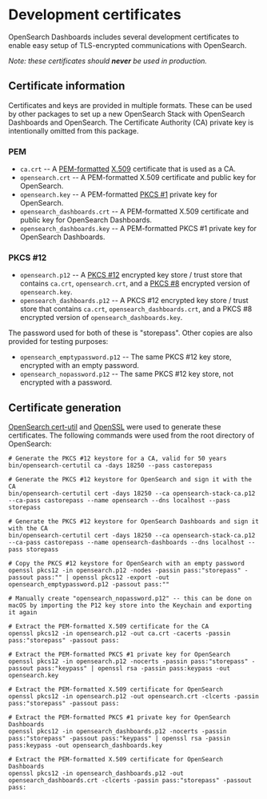 # Development certificates

OpenSearch Dashboards includes several development certificates to enable easy setup of TLS-encrypted communications with OpenSearch.

_Note: these certificates should **never** be used in production._

## Certificate information

Certificates and keys are provided in multiple formats. These can be used by other packages to set up a new OpenSearch Stack with OpenSearch Dashboards and OpenSearch. The Certificate Authority (CA) private key is intentionally omitted from this package.

### PEM 

* `ca.crt` -- A [PEM-formatted](https://tools.ietf.org/html/rfc1421) [X.509](https://tools.ietf.org/html/rfc5280) certificate that is used as a CA.
* `opensearch.crt` -- A PEM-formatted X.509 certificate and public key for OpenSearch.
* `opensearch.key` -- A PEM-formatted [PKCS #1](https://tools.ietf.org/html/rfc8017) private key for OpenSearch.
* `opensearch_dashboards.crt` -- A PEM-formatted X.509 certificate and public key for OpenSearch Dashboards.
* `opensearch_dashboards.key` -- A PEM-formatted PKCS #1 private key for OpenSearch Dashboards.

### PKCS #12

* `opensearch.p12` -- A [PKCS #12](https://tools.ietf.org/html/rfc7292) encrypted key store / trust store that contains `ca.crt`, `opensearch.crt`, and a [PKCS #8](https://tools.ietf.org/html/rfc5208) encrypted version of `opensearch.key`.
* `opensearch_dashboards.p12` -- A PKCS #12 encrypted key store / trust store that contains `ca.crt`, `opensearch_dashboards.crt`, and a PKCS #8 encrypted version of `opensearch_dashboards.key`.

The password used for both of these is "storepass". Other copies are also provided for testing purposes:

* `opensearch_emptypassword.p12` -- The same PKCS #12 key store, encrypted with an empty password.
* `opensearch_nopassword.p12` -- The same PKCS #12 key store, not encrypted with a password.

## Certificate generation

[OpenSearch cert-util](https://www.opensearch.co/guide/en/elasticsearch/reference/current/certutil.html) and [OpenSSL](https://www.openssl.org/) were used to generate these certificates. The following commands were used from the root directory of OpenSearch:

```
# Generate the PKCS #12 keystore for a CA, valid for 50 years
bin/opensearch-certutil ca -days 18250 --pass castorepass

# Generate the PKCS #12 keystore for OpenSearch and sign it with the CA
bin/opensearch-certutil cert -days 18250 --ca opensearch-stack-ca.p12 --ca-pass castorepass --name opensearch --dns localhost --pass storepass

# Generate the PKCS #12 keystore for OpenSearch Dashboards and sign it with the CA
bin/opensearch-certutil cert -days 18250 --ca opensearch-stack-ca.p12 --ca-pass castorepass --name opensearch-dashboards --dns localhost --pass storepass

# Copy the PKCS #12 keystore for OpenSearch with an empty password
openssl pkcs12 -in opensearch.p12 -nodes -passin pass:"storepass" -passout pass:"" | openssl pkcs12 -export -out opensearch_emptypassword.p12 -passout pass:""

# Manually create "opensearch_nopassword.p12" -- this can be done on macOS by importing the P12 key store into the Keychain and exporting it again

# Extract the PEM-formatted X.509 certificate for the CA
openssl pkcs12 -in opensearch.p12 -out ca.crt -cacerts -passin pass:"storepass" -passout pass:

# Extract the PEM-formatted PKCS #1 private key for OpenSearch
openssl pkcs12 -in opensearch.p12 -nocerts -passin pass:"storepass" -passout pass:"keypass" | openssl rsa -passin pass:keypass -out opensearch.key

# Extract the PEM-formatted X.509 certificate for OpenSearch
openssl pkcs12 -in opensearch.p12 -out opensearch.crt -clcerts -passin pass:"storepass" -passout pass:

# Extract the PEM-formatted PKCS #1 private key for OpenSearch Dashboards
openssl pkcs12 -in opensearch_dashboards.p12 -nocerts -passin pass:"storepass" -passout pass:"keypass" | openssl rsa -passin pass:keypass -out opensearch_dashboards.key

# Extract the PEM-formatted X.509 certificate for OpenSearch Dashboards
openssl pkcs12 -in opensearch_dashboards.p12 -out opensearch_dashboards.crt -clcerts -passin pass:"storepass" -passout pass:
```
